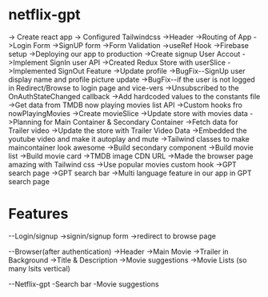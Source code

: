 # netflix-gpt
  -> Create react app
  -> Configured Tailwindcss
  ->Header
  ->Routing of App
  ->Login Form
  ->SignUP form
  ->Form Validation
  ->useRef Hook
  ->Firebase setup
  ->Deploying our app to production
  ->Create signup User Accout
  ->Implement SignIn user API
  ->Created Redux Store with userSlice
  ->Implemented SignOut Feature
  ->Update profile
  ->BugFix--SignUp user display name and profile picture update
  ->BugFix--if the user is not logged in Redirect/Browse to login page and vice-vers
  ->Unsubscribed to the OnAuthStateChanged callback
  ->Add hardcoded values to the constants file
  ->Get data from TMDB now playing movies list API
  ->Custom hooks fro nowPlayingMovies
  ->Create movieSlice
  ->Update store with movies data
  ->Planning for Main Container & Secondary Container
  ->Fetch data for Trailer video
  ->Update the store with Trailer Video Data
  ->Embedded the youtube video and make it autoplay and mute
  ->Tailwind classes to make maincontainer look awesome
  ->Build secondary component
  ->Build movie list
  ->Build movie card
  ->TMDB image CDN URL
  ->Made the browser page amazing with Tailwind css
  ->Use popular movies custom hook
  ->GPT search page
  ->GPT search bar
  ->Multi language feature in our app in GPT search page








# Features

--Login/signup
  ->signin/signup form
  ->redirect to browse page

--Browser(after authentication)
  ->Header
  ->Main Movie
    ->Trailer in Background
    ->Title & Description
    ->Movie suggestions
       ->Movie Lists (so many lsits vertical)

--Netflix-gpt
   -Search bar
   -Movie suggestions